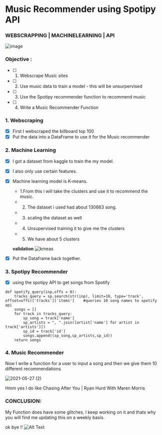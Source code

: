 
# Music Recommender using Spotipy API
### WEBSCRAPPING | MACHINELEARNING | API

![image](https://user-images.githubusercontent.com/81169091/119850533-ed33b100-bf0d-11eb-9907-6804dd38918a.png)

### Objective :

- [ ] 1. Webscrape Music sites
- [ ] 2. Use music data to train a model - this will be unsurpervised
- [ ] 3. Use the Spotipy recommender function to recommend music
- [ ] 4. Write a Music Recommender Function

### 1. Webscraping 

- [X] First I webscraped the billboard top 100 
- [X] Put the data into a DataFrame to use it for the Music recommender 

### 2. Machine Learning 

- [X] I got a dataset from kaggle to train the my model.
- [X] I also only use certain features.
- [X] Machine learning model is K-means.


    - 1.From this i will take the clusters and use it to recommend the music.
    - 2. The dataset i used had about 130663 song.
    - 3. scaling the dataset as well
    - 4.  Unsupervised training it to give me the clusters
    - 5.  We have about 5 clusters
    
    
  **validation**  ![kmeas](https://user-images.githubusercontent.com/81169091/119847695-7e555880-bf0b-11eb-8b54-234061a5f798.png)
        
- [X] Put the Dataframe back together.

### 3. Spotipy Recommender
 
- [X] using the spotipy API to get songs from Spotify

```
def spotify_query(inp,offs = 0):
    tracks_query = sp.search(str(inp), limit=10, type='track', offset=offs)['tracks']['items']    #queries 10 song names to spotify api
    songs = []
    for track in tracks_query:
        sp_song = track['name']
        sp_artists = ", ".join([artist['name'] for artist in track['artists']])
        sp_id = track['id']
        songs.append((sp_song,sp_artists,sp_id))
    return songs
 ```

  
### 4. Music Recommender
Now I write a function for a user to input a song and then we give them 10 different recommendations

![2021-05-27 (2)](https://user-images.githubusercontent.com/81169091/119849182-b4470c80-bf0c-11eb-81bd-7b2131e22468.png)

Hmm yes I do like Chasing After You | Ryan Hurd With Maren Morris 

### CONCLUSION:

My Function does have some glitches, I keep working on it and thats why you will find me updating this on a weekly basis.

ok bye !!
![Alt Text](https://theikondesign.files.wordpress.com/2021/01/1e91b53e-4aab-4d8a-8d6b-8768550e95e9.gif)



